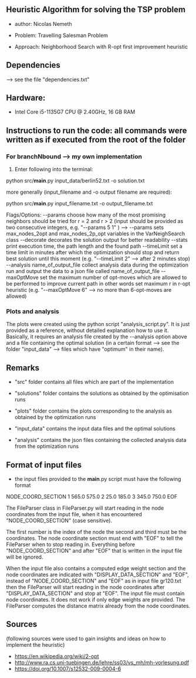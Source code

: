 ## Heuristic Algorithm for solving the TSP problem

- author: Nicolas Nemeth

- Problem: Travelling Salesman Problem

- Approach: Neighborhood Search with R-opt first improvement heuristic

## Dependencies

--> see the file "dependencies.txt"

## Hardware:
- Intel Core i5-1135G7 CPU @ 2.40GHz, 16 GB RAM

## Instructions to run the code: all commands were written as if executed from the root of the folder

### For branchNbound --> my own implementation

1. Enter following into the terminal:

python src/__main__.py input_data/berlin52.txt -o solution.txt

more generally (input_filename and -o output filename are required):

python src/__main__.py input_filename.txt -o output_filename.txt

Flags/Options:
--params                        choose how many of the most promising neighbors should be tried for r = 2 and r > 2
                                (input should be provided as two consecutive integers, e.g. "--params 5 1" )
                                --> --params sets max_nodes_2opt and max_nodes_2p_opt variables in the VarNeighSearch class
--decorate                      decorates the solution output for better readability
--stats                         print execution time, the path length and the found path
--timeLimit                     set a time limit in minutes after which the optimization should stop 
                                and return best solution until this moment (e.g. "--timeLimit 2" --> after 2 minutes stop)
--analysis name_of_output_file     collect analysis data during the optimization run 
                                   and output the data to a json file called name_of_output_file
--maxOptMove                    set the maximum number of opt-moves which are allowed to be performed to improve current path
                                in other words set maximum r in r-opt heuristic (e.g. "--maxOptMove 6" --> no more than 6-opt-moves are allowed) 


### Plots and analysis
The plots were created using the python script "analysis_script.py".
It is just provided as a reference, without detailed explanation how to use it.
Basically, it requires an analysis file created by the --analysis option above and a file containing the optimal solution (in a certain format --> see the folder "input_data" --> files which have "optimum" in their name).


## Remarks

- "src" folder contains all files which are part of the implementation
  
- "solutions" folder contains the solutions as obtained by the optimisation runs

- "plots" folder contains the plots corresponding to the analysis as obtained by the optimization runs

- "input_data" contains the input data files and the optimal solutions

- "analysis" contains the json files containing the collected analysis data from the optimization runs


## Format of input files

- the input files provided to the __main__.py script must have the following format

NODE_COORD_SECTION
1 565.0 575.0
2 25.0 185.0
3 345.0 750.0
EOF

The FileParser class in FileParser.py will start reading in the node coordinates from the input file,
when it has encountered "NODE_COORD_SECTION" (case sensitive).

The first number is the index of the node the second and third must be the coordinates.
The node coordinate section must end with "EOF" to tell the FileParser when to stop reading in.
Everything before "NODE_COORD_SECTION" and after "EOF" that is written in the input file will be ignored.

When the input file also contains a computed edge weight section and the node coordinates are indicated with
"DISPLAY_DATA_SECTION" and "EOF", instead of "NODE_COORD_SECTION" and "EOF" as in input file gr120.txt then the FileParser
will start reading in the node coordinates after "DISPLAY_DATA_SECTION" and stop at "EOF".
The input file must contain node coordinates. It does not work if only edge weights are provided. The FileParser computes
the distance matrix already from the node coordinates.

## Sources 
(following sources were used to gain insights and ideas on how to implement the heuristic)

- https://en.wikipedia.org/wiki/2-opt
- http://www.ra.cs.uni-tuebingen.de/lehre/ss03/vs_mh/mh-vorlesung.pdf
- https://doi.org/10.1007/s12532-009-0004-6
